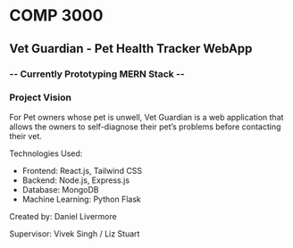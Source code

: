 # COMP 3000

## Vet Guardian - Pet Health Tracker WebApp

### -- Currently Prototyping MERN Stack --

### Project Vision

For Pet owners whose pet is unwell, Vet Guardian is a web application that allows the owners to self-diagnose their pet’s problems before contacting their vet.

Technologies Used: 
- Frontend: React.js, Tailwind CSS 
- Backend: Node.js, Express.js 
- Database: MongoDB 
- Machine Learning: Python Flask

Created by: Daniel Livermore

Supervisor: Vivek Singh / Liz Stuart

